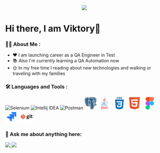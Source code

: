 <div id="header" align="center">
<img src= "https://media.giphy.com/media/paTz7UZbPfTZFRYnnB/giphy.gif" width="400"/>
</div>
<h1>
Hi there, I am Viktory👋  
</h1>

### :woman_technologist: About Me :
- ❤ I am launching career as a QA Engineer in Test
- 📚 Also I'm currently learning a QA Automation now
- 🌞 In my free time I reading about new technologies and walking or traveling with my families 

### :hammer_and_wrench: Languages and Tools :
<div>
<img src="https://img.icons8.com/stickers/344/selenium-test-automation.png" title="Selenium" width="40">
<img src="https://img.icons8.com/color/344/intellij-idea.png" title="Intellij IDEA" width="40">
<img src="https://img.icons8.com/external-tal-revivo-color-tal-revivo/344/external-postman-is-the-only-complete-api-development-environment-logo-color-tal-revivo.png" title="Postman" width="40">
<img src="https://raw.githubusercontent.com/devicons/devicon/1119b9f84c0290e0f0b38982099a2bd027a48bf1/icons/postgresql/postgresql-original.svg" title="postgresql" alt="postgresql" width="40">
  <img src="https://github.com/devicons/devicon/blob/master/icons/java/java-original-wordmark.svg" title="Java" alt="Java" width="40" height="40"/>&nbsp;
   <img src="https://github.com/devicons/devicon/blob/master/icons/css3/css3-plain-wordmark.svg"  title="CSS3" alt="CSS" width="40" height="40"/>&nbsp;
  <img src="https://github.com/devicons/devicon/blob/master/icons/html5/html5-original.svg" title="HTML5" alt="HTML" width="40" height="40"/>&nbsp;
   <img src="https://raw.githubusercontent.com/devicons/devicon/1119b9f84c0290e0f0b38982099a2bd027a48bf1/icons/figma/figma-original.svg" alt="figma" width="40" height="40"/>&nbsp;
  <img src="https://raw.githubusercontent.com/devicons/devicon/1119b9f84c0290e0f0b38982099a2bd027a48bf1/icons/jira/jira-original.svg" title="jira" alt="AWS" width="40" height="40"/>&nbsp;
  <img src="https://github.com/devicons/devicon/blob/master/icons/git/git-original-wordmark.svg" title="Git" **alt="Git" width="40" height="40"/>
</div>

### 💬 Ask me about anything here: 
<div id="badges"> 
<a href="https://t.me/whispavi"> 
<img src= "https://cdn-icons.flaticon.com/png/512/2626/premium/2626281.png?token=exp=1657216156~hmac=7e192b5a677e9f8e62a928372091283c" width="30" " ">
</a>
  <a href="https://www.linkedin.com/in/vorobeyvika-4070ba49/">
  <img src= "https://cdn-icons.flaticon.com/png/512/2626/premium/2626273.png?token=exp=1657216166~hmac=bb18a4ccb7bb69f257613d6e9d9209db" width="30" " ">
  </a>
  </div>
  <h1 >
  </h1>
  <div id="badges"> 
  <img src="https://komarev.com/ghpvc/?username=whispavi&style=flat-square&color=blue" alt=""/>
  </div>
